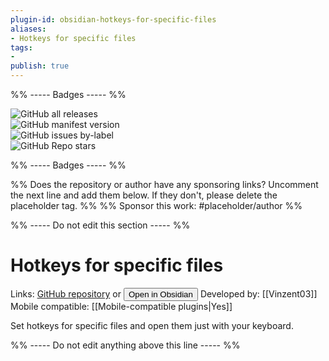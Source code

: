 ```yaml
---
plugin-id: obsidian-hotkeys-for-specific-files
aliases:
- Hotkeys for specific files
tags: 
- 
publish: true
---
```


%% ----- Badges ----- %%

![GitHub all releases](https://img.shields.io/github/downloads/Vinzent03/obsidian-hotkeys-for-specific-files/total?color=573E7A&logo=github&style=for-the-badge)   
![GitHub manifest version](https://img.shields.io/github/manifest-json/v/Vinzent03/obsidian-hotkeys-for-specific-files?color=573E7A&logo=github&style=for-the-badge)   
![GitHub issues by-label](https://img.shields.io/github/issues/Vinzent03/obsidian-hotkeys-for-specific-files/help%20wanted?color=573E7A&logo=github&style=for-the-badge)   
![GitHub Repo stars](https://img.shields.io/github/stars/Vinzent03/obsidian-hotkeys-for-specific-files?color=573E7A&logo=github&style=for-the-badge)

%% ----- Badges ----- %%

%% Does the repository or author have any sponsoring links? Uncomment the next line and add them below. If they don't, please delete the placeholder tag. %%
%% Sponsor this work: #placeholder/author %%

%% ----- Do not edit this section ----- %%

# Hotkeys for specific files

Links: [GitHub repository](https://github.com/Vinzent03/obsidian-hotkeys-for-specific-files) or [<button id=HH>Open in Obsidian</button>](obsidian://goto-plugin?id=obsidian-hotkeys-for-specific-files)
Developed by: [[Vinzent03]]
Mobile compatible: [[Mobile-compatible plugins|Yes]]

Set hotkeys for specific files and open them just with your keyboard.

%% ----- Do not edit anything above this line ----- %% 
